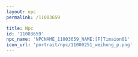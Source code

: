 ```yaml
---
layout: npc
permalink: /11003659

title: Npc
id: '11003659'
npc_name: 'NPCNAME_11003659_NAME:[F]Timaion01'
icon_url: 'portrait/npc/11000251_weihong_p.png'
---
```

